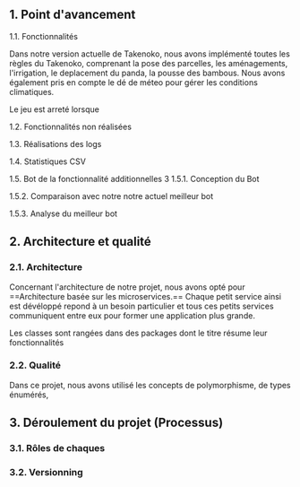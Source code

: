 ## 1. Point d'avancement
1.1. Fonctionnalités

Dans notre version actuelle de Takenoko, nous avons implémenté toutes les règles du Takenoko, comprenant la pose des parcelles, les aménagements, l'irrigation, le deplacement du panda, la pousse des bambous. Nous avons également pris en compte le dé de méteo pour gérer les conditions climatiques.

Le jeu est arreté lorsque 

1.2. Fonctionnalités non réalisées


1.3. Réalisations des logs

1.4. Statistiques CSV

1.5. Bot de la fonctionnalité additionnelles 3
1.5.1. Conception du Bot

1.5.2. Comparaison avec notre notre actuel meilleur bot

1.5.3. Analyse du meilleur bot


## 2. Architecture et qualité
### 2.1. Architecture
Concernant l'architecture de notre projet, nous avons opté pour ==Architecture basée sur les microservices.== Chaque petit service ainsi est dévéloppé repond à un besoin particulier et tous ces petits services communiquent entre eux pour former une application plus grande.

Les classes sont rangées dans des packages dont le titre résume leur fonctionnalités



### 2.2. Qualité
Dans ce projet, nous avons utilisé les concepts de polymorphisme, de types énumérés, 


## 3. Déroulement du projet (Processus)
### 3.1. Rôles de chaques

### 3.2. Versionning



